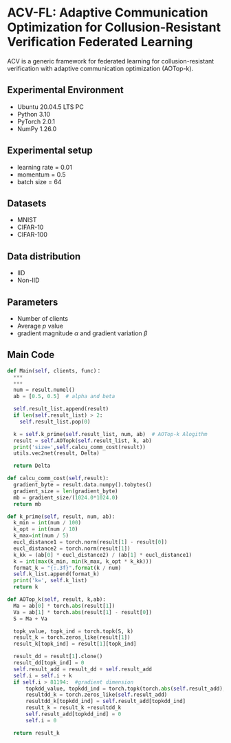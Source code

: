 # ACV-FL: Adaptive Communication Optimization for Collusion-Resistant Verification Federated Learning
ACV is a generic framework for federated learning for collusion-resistant verification with adaptive communication optimization (AOTop-k).

## Experimental Environment
* Ubuntu 20.04.5 LTS PC
* Python 3.10
* PyTorch 2.0.1
* NumPy 1.26.0

## Experimental setup
* learning rate = 0.01
* momentum = 0.5
* batch size = 64

## Datasets
* MNIST
* CIFAR-10
* CIFAR-100

## Data distribution
* IID
* Non-IID

## Parameters
* Number of clients
* Average $p$ value
* gradient magnitude $\alpha$ and gradient variation $\beta$

## Main Code

``` python
def Main(self, clients, func)：
  ***
  ***
  num = result.numel()
  ab = [0.5, 0.5]  # alpha and beta

  self.result_list.append(result)
  if len(self.result_list) > 2:
    self.result_list.pop(0)

  k = self.k_prime(self.result_list, num, ab)  # AOTop-k Alogithm
  result = self.AOTopk(self.result_list, k, ab)
  print('size=',self.calcu_comm_cost(result))
  utils.vec2net(result, Delta)

  return Delta

def calcu_comm_cost(self,result):
  gradient_byte = result.data.numpy().tobytes()
  gradient_size = len(gradient_byte)
  mb = gradient_size/(1024.0*1024.0)
  return mb

def k_prime(self, result, num, ab):
  k_min = int(num / 100)
  k_opt = int(num / 10)
  k_max=int(num / 5)
  eucl_distance1 = torch.norm(result[1] - result[0])
  eucl_distance2 = torch.norm(result[1])
  k_kk = (ab[0] * eucl_distance2) / (ab[1] * eucl_distance1)
  k = int(max(k_min, min(k_max, k_opt * k_kk)))
  format_k = "{:.3f}".format(k / num)
  self.k_list.append(format_k)
  print('k=', self.k_list)
  return k

def AOTop_k(self, result, k,ab):
  Ma = ab[0] * torch.abs(result[1])
  Va = ab[1] * torch.abs(result[1] - result[0])
  S = Ma + Va

  topk_value, topk_ind = torch.topk(S, k)
  result_k = torch.zeros_like(result[1])
  result_k[topk_ind] = result[1][topk_ind]

  result_dd = result[1].clone()
  result_dd[topk_ind] = 0
  self.result_add = result_dd + self.result_add
  self.i = self.i + k
  if self.i > 81194:  #gradient dimension
      topkdd_value, topkdd_ind = torch.topk(torch.abs(self.result_add), int(k/2))
      resultdd_k = torch.zeros_like(self.result_add)
      resultdd_k[topkdd_ind] = self.result_add[topkdd_ind]
      result_k = result_k +resultdd_k
      self.result_add[topkdd_ind] = 0
      self.i = 0

  return result_k
```
